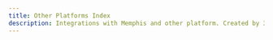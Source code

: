 ```yaml
---
title: Other Platforms Index
description: Integrations with Memphis and other platform. Created by 3rd party vendors
---    
```

<Index></Index>
